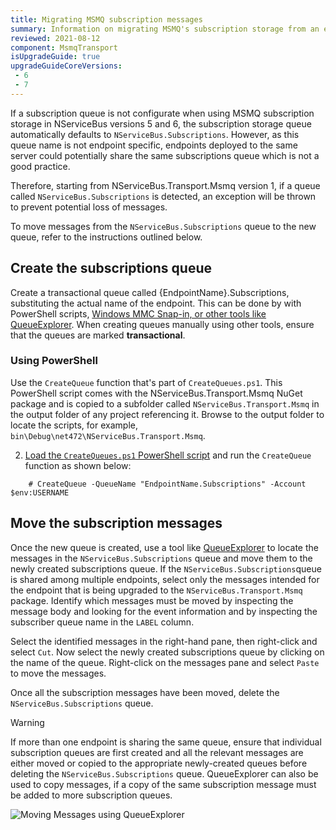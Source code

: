 ```yaml
---
title: Migrating MSMQ subscription messages
summary: Information on migrating MSMQ's subscription storage from an earlier version of the transport to a later one
reviewed: 2021-08-12
component: MsmqTransport
isUpgradeGuide: true
upgradeGuideCoreVersions:
 - 6
 - 7
---
```


If a subscription queue is not configurate when using MSMQ subscription storage in NServiceBus versions 5 and 6, the subscription storage queue automatically defaults to `NServiceBus.Subscriptions`. However, as this queue name is not endpoint specific, endpoints deployed to the same server could potentially share the same subscriptions queue which is not a good practice.

Therefore, starting from NServiceBus.Transport.Msmq version 1, if a queue called `NServiceBus.Subscriptions` is detected, an exception will be thrown to prevent potential loss of messages.

To move messages from the `NServiceBus.Subscriptions` queue to the new queue, refer to the instructions outlined below.

## Create the subscriptions queue

Create a transactional queue called {EndpointName}.Subscriptions, substituting the actual name of the endpoint. This can be done by with PowerShell scripts, [Windows MMC Snap-in, or other tools like QueueExplorer](/transports/msmq/viewing-message-content-in-msmq.md#windows-native-tools). When creating queues manually using other tools, ensure that the queues are marked **transactional**.

### Using PowerShell

Use the `CreateQueue` function that's part of `CreateQueues.ps1`. This PowerShell script comes with the NServiceBus.Transport.Msmq NuGet package and is copied to a subfolder called `NServiceBus.Transport.Msmq` in the output folder of any project referencing it. Browse to the output folder to locate the scripts, for example, `bin\Debug\net472\NServiceBus.Transport.Msmq`.

2. [Load the `CreateQueues.ps1` PowerShell script](https://technet.microsoft.com/en-us/library/bb613481.aspx) and run the `CreateQueue` function as shown below:

```
    # CreateQueue -QueueName "EndpointName.Subscriptions" -Account $env:USERNAME
```

## Move the subscription messages

Once the new queue is created, use a tool like [QueueExplorer](https://www.cogin.com/mq/index.php) to locate the messages in the `NServiceBus.Subscriptions` queue and move them to the newly created subscriptions queue. If the `NServiceBus.Subscriptions`queue is shared among multiple endpoints, select only the messages intended for the endpoint that is being upgraded to the `NServiceBus.Transport.Msmq` package. Identify which messages must be moved by inspecting the message body and looking for the event information and by inspecting the subscriber queue name in the `LABEL` column.

Select the identified messages in the right-hand pane, then right-click and select `Cut`. Now select the newly created subscriptions queue by clicking on the name of the queue. Right-click on the messages pane and select `Paste` to move the messages.

Once all the subscription messages have been moved, delete the `NServiceBus.Subscriptions` queue.

> [!WARNING]
> If more than one endpoint is sharing the same queue, ensure that individual subscription queues are first created and all the relevant messages are either moved or copied to the appropriate newly-created queues before deleting the `NServiceBus.Subscriptions` queue. QueueExplorer can also be used to copy messages, if a copy of the same subscription message must be added to more subscription queues.

![Moving Messages using QueueExplorer](moving-messages.png)
